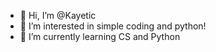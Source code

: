 - 👋 Hi, I’m @Kayetic
- 👀 I’m interested in simple coding and python!
- 🌱 I’m currently learning CS and Python


<!---
Kayetic/Kayetic is a ✨ special ✨ repository because its `README.md` (this file) appears on your GitHub profile.
You can click the Preview link to take a look at your changes.
--->
